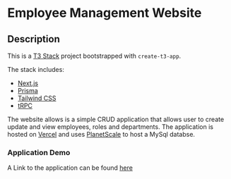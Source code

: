 # Employee Management Website



## Description 
This is a [T3 Stack](https://create.t3.gg/) project bootstrapped with `create-t3-app`.

The stack includes: 
- [Next.js](https://nextjs.org)
- [Prisma](https://prisma.io)
- [Tailwind CSS](https://tailwindcss.com)
- [tRPC](https://trpc.io)

The website allows is a simple CRUD application that allows user to create update and view employees, roles and departments. The application is hosted on [Vercel](https://vercel.com) and uses [PlanetScale](https://planetscale.com/) to host a MySql databse.

### Application Demo
A Link to the application can be found [here](https://employee-manager-t3.vercel.app/employees)
